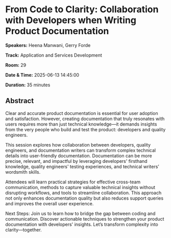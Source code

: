 # From Code to Clarity: Collaboration with Developers when Writing Product Documentation

**Speakers:** Heena Manwani, Gerry Forde
                    
**Track:** Application and Services Development
                    
**Room:** 29
                    
**Date & Time:** 2025-06-13 14:45:00
                    
**Duration:** 35 minutes
                    
## Abstract
                    
Clear and accurate product documentation is essential for user adoption and satisfaction. However, creating documentation that truly resonates with users requires more than just technical knowledge—it demands insights from the very people who build and test the product: developers and quality engineers.

This session explores how collaboration between developers, quality engineers, and documentation writers can transform complex technical details into user-friendly documentation. Documentation can be more precise, relevant, and impactful by leveraging developers' firsthand knowledge, quality engineers' testing experiences, and technical writers’ wordsmith skills.

Attendees will learn practical strategies for effective cross-team communication, methods to capture valuable technical insights without disrupting workflows, and tools to streamline collaboration. This approach not only enhances documentation quality but also reduces support queries and improves the overall user experience.

Next Steps:
Join us to learn how to bridge the gap between coding and communication. Discover actionable techniques to strengthen your product documentation with developers' insights. Let’s transform complexity into clarity—together.
